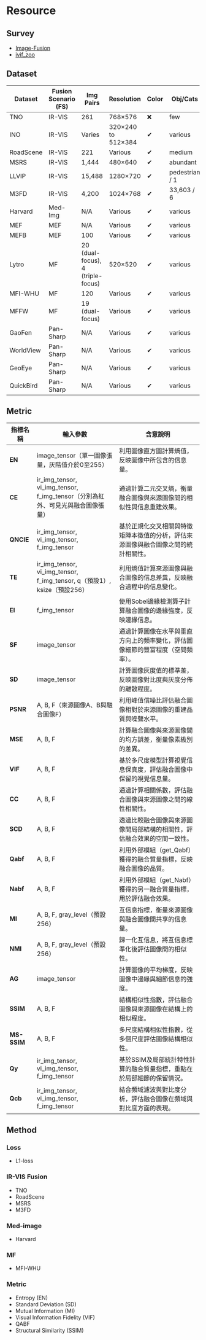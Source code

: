 # Resource

## Survey

- [Image-Fusion](https://github.com/Linfeng-Tang/Image-Fusion)
- [ivif_zoo](https://github.com/rollingplain/ivif_zoo)

## Dataset

Dataset | Fusion Scenario (FS) | Img Pairs | Resolution | Color | Obj/Cats | Cha-Sc | Anno | Download Link
---|---|---|---|---|---|---|---|---
TNO | IR-VIS | 261 | 768×576 | ❌ | few | ✔ | ❌ | [Link](https://figshare.com/articles/dataset/TNO_Image_Fusion_Dataset/1008029)
INO | IR-VIS | Varies | 320×240 to 512×384 | ✔ | various | ✔ | ❌ | [Link](https://www.ino.ca/en/technologies/video-analytics-dataset/videos/)
RoadScene | IR-VIS | 221 | Various | ✔ | medium | ❌ | ❌ | [Link](https://github.com/hanna-xu/RoadScene)
MSRS | IR-VIS | 1,444 | 480×640 | ✔ | abundant | ✔ | ✔ | [Link](https://github.com/Linfeng-Tang/MSRS)
LLVIP | IR-VIS | 15,488 | 1280×720 | ✔ | pedestrian / 1 | ❌ | ✔ | [Link](https://bupt-ai-cz.github.io/LLVIP/)
M3FD | IR-VIS | 4,200 | 1024×768 | ✔ | 33,603 / 6 | ✔ | ✔ | [Link](https://github.com/JinyuanLiu-CV/TarDAL)
Harvard | Med-Img | N/A | Various | ✔ | various | ❌ | ❌ | [Link](http://www.med.harvard.edu/AANLIB/home.html)
MEF | MEF | N/A | Various | ✔ | various | ❌ | ❌ | [Link](https://github.com/csjcai/SICE)
MEFB | MEF | 100 | Various | ✔ | various | ❌ | ❌ | [Link](https://github.com/xingchenzhang/MEFB)
Lytro | MF | 20 (dual-focus), 4 (triple-focus) | 520×520 | ✔ | various | ❌ | ❌ | [Link](https://mansournejati.ece.iut.ac.ir/content/lytro-multi-focus-dataset)
MFI-WHU | MF | 120 | Various | ✔ | various | ❌ | ❌ | [Link](https://github.com/HaoZhang1018/MFI-WHU)
MFFW | MF | 19 (dual-focus) | Various | ✔ | various | ❌ | ❌ | [Link](https://www.semanticscholar.org/paper/MFFW%3A-A-new-dataset-for-multi-focus-image-fusion-Xu-Wei/4c0658f338849284ee4251a69b3c323908e62b45)
GaoFen | Pan-Sharp | N/A | Various | ✔ | various | ❌ | ❌ | [Link](https://directory.eoportal.org/web/eoportal/satellite-missions/g)
WorldView | Pan-Sharp | N/A | Various | ✔ | various | ❌ | ❌ | [Link](https://worldview.earthdata.nasa.gov/)
GeoEye | Pan-Sharp | N/A | Various | ✔ | various | ❌ | ❌ | [Link](https://earth.esa.int/eogateway/missions/geoeye-1)
QuickBird | Pan-Sharp | N/A | Various | ✔ | various | ❌ | ❌ | [Link](https://www.satimagingcorp.com/satellite-sensors/quickbird/)

## Metric


| 指標名稱   | 輸入參數 | 含意說明 |
| ---------- | -------- | -------- |
| **EN**     | image_tensor（單一圖像張量，灰階值介於0至255） | 利用圖像直方圖計算熵值，反映圖像中所包含的信息量。 |
| **CE**     | ir_img_tensor, vi_img_tensor, f_img_tensor（分別為紅外、可見光與融合圖像張量） | 通過計算二元交叉熵，衡量融合圖像與來源圖像間的相似性與信息重建效果。 |
| **QNCIE**  | ir_img_tensor, vi_img_tensor, f_img_tensor | 基於正規化交叉相關與特徵矩陣本徵值的分析，評估來源圖像與融合圖像之間的統計相關性。 |
| **TE**     | ir_img_tensor, vi_img_tensor, f_img_tensor, q（預設1）, ksize（預設256） | 利用熵值計算來源圖像與融合圖像的信息差異，反映融合過程中的信息變化。 |
| **EI**     | f_img_tensor | 使用Sobel邊緣檢測算子計算融合圖像的邊緣強度，反映邊緣信息。 |
| **SF**     | image_tensor | 通過計算圖像在水平與垂直方向上的頻率變化，評估圖像細節的豐富程度（空間頻率）。 |
| **SD**     | image_tensor | 計算圖像灰度值的標準差，反映圖像對比度與灰度分佈的離散程度。 |
| **PSNR**   | A, B, F（來源圖像A、B與融合圖像F） | 利用峰值信噪比評估融合圖像相對於來源圖像的重建品質與噪聲水平。 |
| **MSE**    | A, B, F | 計算融合圖像與來源圖像間的均方誤差，衡量像素級別的差異。 |
| **VIF**    | A, B, F | 基於多尺度模型計算視覺信息保真度，評估融合圖像中保留的視覺信息量。 |
| **CC**     | A, B, F | 通過計算相關係數，評估融合圖像與來源圖像之間的線性相關性。 |
| **SCD**    | A, B, F | 透過比較融合圖像與來源圖像間局部結構的相關性，評估融合效果的空間一致性。 |
| **Qabf**   | A, B, F | 利用外部模組（get_Qabf）獲得的融合質量指標，反映融合圖像的品質。 |
| **Nabf**   | A, B, F | 利用外部模組（get_Nabf）獲得的另一融合質量指標，用於評估融合效果。 |
| **MI**     | A, B, F, gray_level（預設256） | 互信息指標，衡量來源圖像與融合圖像間共享的信息量。 |
| **NMI**    | A, B, F, gray_level（預設256） | 歸一化互信息，將互信息標準化後評估圖像間的相似性。 |
| **AG**     | image_tensor | 計算圖像的平均梯度，反映圖像中邊緣與細節信息的強度。 |
| **SSIM**   | A, B, F | 結構相似性指數，評估融合圖像與來源圖像在結構上的相似程度。 |
| **MS-SSIM**| A, B, F | 多尺度結構相似性指數，從多個尺度評估圖像結構相似性。 |
| **Qy**     | ir_img_tensor, vi_img_tensor, f_img_tensor | 基於SSIM及局部統計特性計算的融合質量指標，重點在於局部細節的保留情況。 |
| **Qcb**    | ir_img_tensor, vi_img_tensor, f_img_tensor | 結合頻域濾波與對比度分析，評估融合圖像在頻域與對比度方面的表現。 |

## Method

### Loss

- L1-loss

### IR-VIS Fusion

- TNO
- RoadScene
- MSRS
- M3FD

### Med-image

- Harvard

### MF

- MFI-WHU

### Metric

- Entropy (EN)
- Standard Deviation (SD)
- Mutual Information (MI)
- Visual Information Fidelity (VIF)
- QABF
- Structural Similarity (SSIM)​